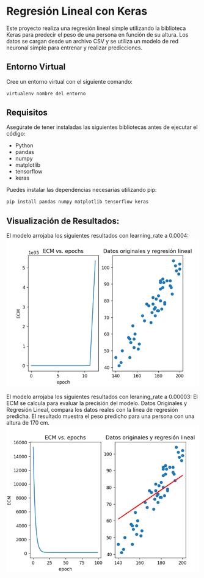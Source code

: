 # Regresión Lineal con Keras

Este proyecto realiza una regresión lineal simple utilizando la biblioteca Keras para predecir el peso de una persona en función de su altura. Los datos se cargan desde un archivo CSV y se utiliza un modelo de red neuronal simple para entrenar y realizar predicciones.

## Entorno Virtual

Cree un entorno virtual con el siguiente comando:

```bash
virtualenv nombre del entorno
```

## Requisitos

Asegúrate de tener instaladas las siguientes bibliotecas antes de ejecutar el código:

- Python
- pandas
- numpy
- matplotlib
- tensorflow
- keras

Puedes instalar las dependencias necesarias utilizando pip:

```bash
pip install pandas numpy matplotlib tensorflow keras
```

## Visualización de Resultados:

El modelo arrojaba los siguientes resultados con learning_rate a 0.0004:
![alt text](<Captura de pantalla 2024-09-03 093657.png>)

El modelo arrojaba los siguientes resultados con leraning_rate a 0.00003:
El ECM se calcula para evaluar la precisión del modelo.
Datos Originales y Regresión Lineal, compara los datos reales con la línea de regresión predicha. El resultado muestra el peso predicho para una persona con una altura de 170 cm.
![alt text](<Captura de pantalla 2024-09-03 093818.png>)

